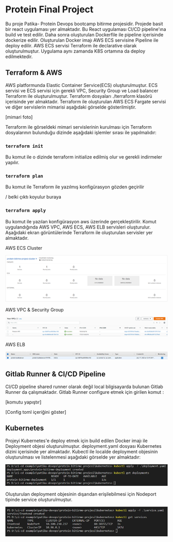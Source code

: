 # Protein Final Project

Bu proje Patika- Protein Devops bootcamp bitirme projesidir. Projede basit bir react uygulaması yer almaktadır. Bu React uygulaması CI/CD pipeline'ına build ve test edilir. Daha sonra oluşturulan Dockerfile ile pipeline içerisinde dockerize edilir. Oluşturulan Docker imajı  AWS ECS servisine Pipeline ile deploy edilir. AWS ECS servisi Terraform ile declarative olarak oluşturulmuştur. Uygulama aynı zamanda K8S ortamına da deploy edilmektedir.

## Terraform & AWS 

AWS platformunda Elastic Container Service(ECS) oluşturulmuştur. ECS servisi ve ECS servisi için gerekli VPC, Security Group ve Load balancer 
Terraform ile oluşturulmuştur. Terraform dosyaları ./terraform klasörü içerisinde yer almaktadır. Terraform ile oluşturulan AWS ECS Fargate servisi ve diğer servislerin mimarisi aşağıdaki görselde gösterilmiştir.

[mimari foto]

Terraform ile görseldeki mimari servislerinin kurulması için Terraform dosyalarının bulunduğu dizinde aşağıdaki işlemler sırası ile yapılmalıdır:

### `terraform init`

Bu komut ile o dizinde terraform initialize edilmiş olur ve gerekli indirmeler yapılır. 

### `terraform plan`

Bu komut ile Terraform ile yazılmış konfigürasyon gözden geçirilir

/ belki çıktı koyulur buraya 

### `terraform apply`

Bu komut ile yazılan konfigürasyon aws üzerinde gerçekleştirilir. Komut uygulandığında AWS VPC, AWS ECS, AWS ELB servisleri oluşturulur. Aşağıdaki ekran görüntülerinde Terraform ile oluşturulan servisler yer almaktadır.

AWS ECS Cluster

<p align="center">
<img src="./docs/img/cluster-last.png">
</p>


AWS VPC & Security Group

<p align="center">
<img src="./docs/img/vpc.png">
</p>

AWS ELB

<p align="center">
<img src="./docs/img/load-balancer.png">
</p>



## Gitlab Runner & CI/CD Pipeline

CI/CD pipeline shared runner olarak değil local bilgisayarda bulunan Gitlab Runner da çalışmaktadır. Gitlab Runner configure etmek için girilen komut :

[komutu yapıştır]


[Config toml içeriğini göster]

## Kubernetes

Projeyi Kubernetes'e deploy etmek için build edilen Docker imajı ile Deployment objesi oluşturulmuştur. deployment.yaml dosyası Kubernetes dizini içerisinde yer almaktadır. Kubectl ile localde deployment objesinin oluşturulması ve listelenmesi aşağıdaki görselde yer almaktadır:

<p align="center">
<img src="./docs/img/kubectl-deployment.png">
</p>

Oluşturulan deployment objesinin dışarıdan erişilebilmesi için Nodeport tipinde service oluşturulmuştur. 

<p align="center">
<img src="./docs/img/kubectl-service.png">
</p>